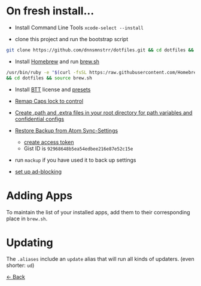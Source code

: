# On fresh install...

- Install Command Line Tools
  `xcode-select --install`

- clone this project and run the bootstrap script

```bash
git clone https://github.com/dnnsmnstrr/dotfiles.git && cd dotfiles && source bootstrap.sh
```

- Install [Homebrew](https://brew.sh) and run [brew.sh](https://github.com/dnnsmnstrr/dotfiles/blob/master/brew.sh)

```bash
/usr/bin/ruby -e "$(curl -fsSL https:/raw.githubusercontent.com/Homebrew/install/master/install)"
&& cd dotfiles && source brew.sh
```

- Install [BTT](https://folivora.ai) license and [presets](https://github.com/dnnsmnstrr/dotfiles/tree/master/bettertouchtool/HydroTouch)

- [Remap Caps lock to control](https://www.drbunsen.org/remapping-caps-lock/README.md)

- [Create .path and .extra files in your root directory for path variables and confidential configs](README.md)

- [Restore Backup from Atom Sync-Settings](https://atom.io/packages/sync-settings)

  - [create access token](https://github.com/settings/tokens/new)
  - Gist ID is `92968648b5ea54edbee216e87e52c15e`

- run `mackup` if you have used it to back up settings

- [set up ad-blocking](https://jspenguin2017.github.io/uBlockProtector/#extra-installation-steps-for-ublock-origin)

# Adding Apps

To maintain the list of your installed apps, add them to their corresponding place in `brew.sh`.

# Updating

The `.aliases` include an `update` alias that will run all kinds of updaters. (even shorter: `ud`)

[<- Back](index.md)
